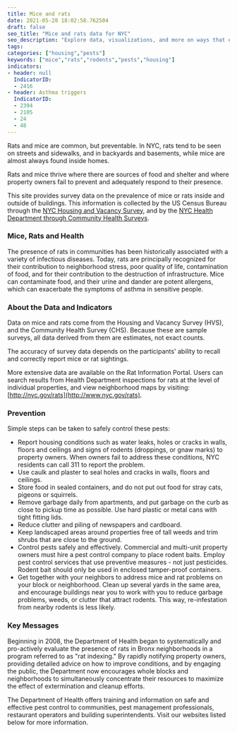 ```yaml
---
title: Mice and rats
date: 2021-05-28 18:02:58.762504
draft: false
seo_title: "Mice and rats data for NYC"
seo_description: "Explore data, visualizations, and more on ways that environments shape health in New York City's neighborhoods.."
tags: 
categories: ["housing","pests"]
keywords: ["mice","rats","rodents","pests","housing"]
indicators:
- header: null
  IndicatorID:
  - 2416
- header: Asthma triggers
  IndicatorID:
  - 2394
  - 2105
  - 24
  - 48
---
```


Rats and mice are common, but preventable. In NYC, rats tend to be seen on streets and sidewalks, and in backyards and basements, while mice are almost always found inside homes.

Rats and mice thrive where there are sources of food and shelter and where property owners fail to prevent and adequately respond to their presence.

This site provides survey data on the prevalence of mice or rats inside and outside of buildings. This information is collected by the US Census Bureau through the [NYC Housing and Vacancy Survey](http://www.census.gov/housing/nychvs/), and by the [NYC Health Department through Community Health Surveys](http://www1.nyc.gov/site/doh/data/data-sets/community-health-survey.page).

### Mice, Rats and Health

The presence of rats in communities has been historically associated with a variety of infectious diseases. Today, rats are principally recognized for their contribution to neighborhood stress, poor quality of life, contamination of food, and for their contribution to the destruction of infrastructure. Mice can contaminate food, and their urine and dander are potent allergens, which can exacerbate the symptoms of asthma in sensitive people.

### About the Data and Indicators

Data on mice and rats come from the Housing and Vacancy Survey (HVS), and the Community Health Survey (CHS). Because these are sample surveys, all data derived from them are estimates, not exact counts.   
  
The accuracy of survey data depends on the participants' ability to recall and correctly report mice or rat sightings.   
  
More extensive data are available on the Rat Information Portal. Users can search results from Health Department inspections for rats at the level of individual properties, and view neighborhood maps by visiting: [http://nyc.gov/rats](http://www.nyc.gov/rats).

### Prevention

Simple steps can be taken to safely control these pests:


* Report housing conditions such as water leaks, holes or cracks in walls, floors and ceilings and signs of rodents (droppings, or gnaw marks) to property owners. When owners fail to address these conditions, NYC residents can call 311 to report the problem.
* Use caulk and plaster to seal holes and cracks in walls, floors and ceilings.
* Store food in sealed containers, and do not put out food for stray cats, pigeons or squirrels.
* Remove garbage daily from apartments, and put garbage on the curb as close to pickup time as possible. Use hard plastic or metal cans with tight fitting lids.
* Reduce clutter and piling of newspapers and cardboard.
* Keep landscaped areas around properties free of tall weeds and trim shrubs that are close to the ground.
* Control pests safely and effectively. Commercial and multi-unit property owners must hire a pest control company to place rodent baits. Employ pest control services that use preventive measures - not just pesticides. Rodent bait should only be used in enclosed tamper-proof containers.
* Get together with your neighbors to address mice and rat problems on your block or neighborhood. Clean up several yards in the same area, and encourage buildings near you to work with you to reduce garbage problems, weeds, or clutter that attract rodents. This way, re-infestation from nearby rodents is less likely.

### Key Messages

Beginning in 2008, the Department of Health began to systematically and pro-actively evaluate the presence of rats in Bronx neighborhoods in a program referred to as "rat indexing." By rapidly notifying property owners, providing detailed advice on how to improve conditions, and by engaging the public, the Department now encourages whole blocks and neighborhoods to simultaneously concentrate their resources to maximize the effect of extermination and cleanup efforts.   
  
The Department of Health offers training and information on safe and effective pest control to communities, pest management professionals, restaurant operators and building superintendents. Visit our websites listed below for more information.